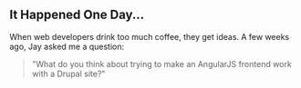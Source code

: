 ##  It Happened One Day...

When web developers drink too much coffee, they get ideas. A few weeks ago, Jay asked me a question:

>"What do you think about trying to make an AngularJS frontend work with a Drupal site?"
